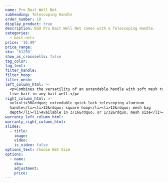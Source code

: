 ```yaml
---
name: Pro Bait Well Net
subheading: Telescoping Handle
order_number: 10
display_product: true
description: EGO Pro Bait Well Net comes with a Telescoping Handle.
categories:
  - bait-nets
price: '16.99'
price_range:
sku: '61250'
show_as_crosssells: false
tag_color:
tag_text:
filter_handle:
filter_hoop:
filter_mesh:
left_column_html: >-
  <p>Combines the versatility of an extendable handle with soft mesh to capture
  live bait in any bait well.</p>
right_column_html: >-
  <ul><li>30&rdquo; extendable quick lock telescoping aluminum
  handle</li><li>12&rdquo; square hoop</li><li>12&rdquo; mesh bag
  depth</li><li>Available in 3/16&rdquo; or 1/32&rdquo; mesh size</li></ul>
warranty_left_column_html:
warranty_right_column_html:
slides:
  - title:
    image:
    video:
    is_video: false
options_text: Choose Net Size
options:
  - name:
    sku:
    adjustment:
    price:
---
```

